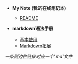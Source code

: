 - **My Note (我的在线笔记本)**
 
  - [README](/)

- **markdown语法手册**

  - [基本使用](/markdown/basicUse)
  - [Markdown拓展](/markdown/markdown拓展)

*一条侧边栏链接对应一个'.md'文件*